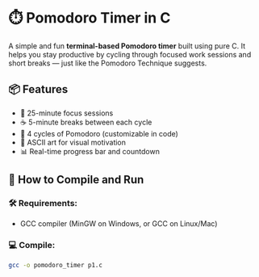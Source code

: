# ⏱️ Pomodoro Timer in C

A simple and fun **terminal-based Pomodoro timer** built using pure C. It helps you stay productive by cycling through focused work sessions and short breaks — just like the Pomodoro Technique suggests.


## 📦 Features

- 🧠 25-minute focus sessions
- ☕ 5-minute breaks between each cycle
- 🔁 4 cycles of Pomodoro (customizable in code)
- 🎨 ASCII art for visual motivation
- 📊 Real-time progress bar and countdown


## 🚀 How to Compile and Run

### 🛠️ Requirements:
- GCC compiler (MinGW on Windows, or GCC on Linux/Mac)

### 💻 Compile:
```bash
gcc -o pomodoro_timer p1.c
